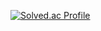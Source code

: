 [![Solved.ac Profile](http://mazassumnida.wtf/api/v2/generate_badge?boj=qusgmlals1004)](https://solved.ac/qusgmlals1004/)
